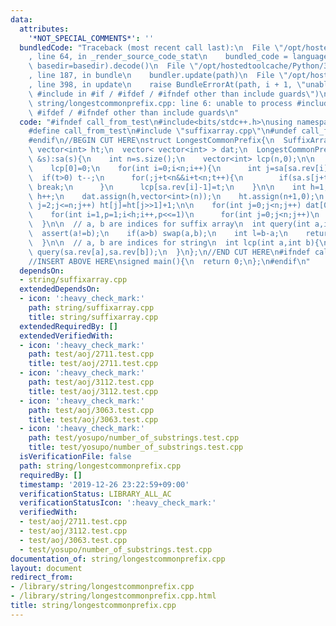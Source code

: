 ```yaml
---
data:
  attributes:
    '*NOT_SPECIAL_COMMENTS*': ''
  bundledCode: "Traceback (most recent call last):\n  File \"/opt/hostedtoolcache/Python/3.8.5/x64/lib/python3.8/site-packages/onlinejudge_verify/documentation/build.py\"\
    , line 64, in _render_source_code_stat\n    bundled_code = language.bundle(stat.path,\
    \ basedir=basedir).decode()\n  File \"/opt/hostedtoolcache/Python/3.8.5/x64/lib/python3.8/site-packages/onlinejudge_verify/languages/cplusplus.py\"\
    , line 187, in bundle\n    bundler.update(path)\n  File \"/opt/hostedtoolcache/Python/3.8.5/x64/lib/python3.8/site-packages/onlinejudge_verify/languages/cplusplus_bundle.py\"\
    , line 398, in update\n    raise BundleErrorAt(path, i + 1, \"unable to process\
    \ #include in #if / #ifdef / #ifndef other than include guards\")\nonlinejudge_verify.languages.cplusplus_bundle.BundleErrorAt:\
    \ string/longestcommonprefix.cpp: line 6: unable to process #include in #if /\
    \ #ifdef / #ifndef other than include guards\n"
  code: "#ifndef call_from_test\n#include<bits/stdc++.h>\nusing namespace std;\n\n\
    #define call_from_test\n#include \"suffixarray.cpp\"\n#undef call_from_test\n\n\
    #endif\n//BEGIN CUT HERE\nstruct LongestCommonPrefix{\n  SuffixArray sa;\n\n \
    \ vector<int> ht;\n  vector< vector<int> > dat;\n  LongestCommonPrefix(string\
    \ &s):sa(s){\n    int n=s.size();\n    vector<int> lcp(n,0);\n\n    int t=0;\n\
    \    lcp[0]=0;\n    for(int i=0;i<n;i++){\n      int j=sa[sa.rev[i]-1];\n    \
    \  if(t>0) t--;\n      for(;j+t<n&&i+t<n;t++){\n        if(sa.s[j+t]!=sa.s[i+t])\
    \ break;\n      }\n      lcp[sa.rev[i]-1]=t;\n    }\n\n    int h=1;\n    while((1<<h)<n)\
    \ h++;\n    dat.assign(h,vector<int>(n));\n    ht.assign(n+1,0);\n    for(int\
    \ j=2;j<=n;j++) ht[j]=ht[j>>1]+1;\n\n    for(int j=0;j<n;j++) dat[0][j]=lcp[j];\n\
    \    for(int i=1,p=1;i<h;i++,p<<=1)\n      for(int j=0;j<n;j++)\n        dat[i][j]=min(dat[i-1][j],dat[i-1][min(j+p,n-1)]);\n\
    \  }\n\n  // a, b are indices for suffix array\n  int query(int a,int b){\n  \
    \  assert(a!=b);\n    if(a>b) swap(a,b);\n    int l=b-a;\n    return min(dat[ht[l]][a],dat[ht[l]][b-(1<<ht[l])]);\n\
    \  }\n\n  // a, b are indices for string\n  int lcp(int a,int b){\n    return\
    \ query(sa.rev[a],sa.rev[b]);\n  }\n};\n//END CUT HERE\n#ifndef call_from_test\n\
    //INSERT ABOVE HERE\nsigned main(){\n  return 0;\n};\n#endif\n"
  dependsOn:
  - string/suffixarray.cpp
  extendedDependsOn:
  - icon: ':heavy_check_mark:'
    path: string/suffixarray.cpp
    title: string/suffixarray.cpp
  extendedRequiredBy: []
  extendedVerifiedWith:
  - icon: ':heavy_check_mark:'
    path: test/aoj/2711.test.cpp
    title: test/aoj/2711.test.cpp
  - icon: ':heavy_check_mark:'
    path: test/aoj/3112.test.cpp
    title: test/aoj/3112.test.cpp
  - icon: ':heavy_check_mark:'
    path: test/aoj/3063.test.cpp
    title: test/aoj/3063.test.cpp
  - icon: ':heavy_check_mark:'
    path: test/yosupo/number_of_substrings.test.cpp
    title: test/yosupo/number_of_substrings.test.cpp
  isVerificationFile: false
  path: string/longestcommonprefix.cpp
  requiredBy: []
  timestamp: '2019-12-26 23:22:59+09:00'
  verificationStatus: LIBRARY_ALL_AC
  verificationStatusIcon: ':heavy_check_mark:'
  verifiedWith:
  - test/aoj/2711.test.cpp
  - test/aoj/3112.test.cpp
  - test/aoj/3063.test.cpp
  - test/yosupo/number_of_substrings.test.cpp
documentation_of: string/longestcommonprefix.cpp
layout: document
redirect_from:
- /library/string/longestcommonprefix.cpp
- /library/string/longestcommonprefix.cpp.html
title: string/longestcommonprefix.cpp
---
```


